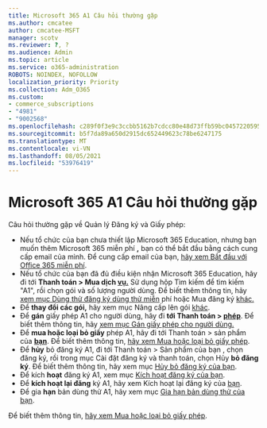 ```yaml
---
title: Microsoft 365 A1 Câu hỏi thường gặp
ms.author: cmcatee
author: cmcatee-MSFT
manager: scotv
ms.reviewer: ?, ?
ms.audience: Admin
ms.topic: article
ms.service: o365-administration
ROBOTS: NOINDEX, NOFOLLOW
localization_priority: Priority
ms.collection: Adm_O365
ms.custom:
- commerce_subscriptions
- "4981"
- "9002568"
ms.openlocfilehash: c289f0f3e9c3ccbb5162b7cdcc80e48d73ffb59bc0457220595676f8ae6742a1
ms.sourcegitcommit: b5f7da89a650d2915dc652449623c78be6247175
ms.translationtype: MT
ms.contentlocale: vi-VN
ms.lasthandoff: 08/05/2021
ms.locfileid: "53976419"
---
```

# <a name="microsoft-365-a1-faq"></a>Microsoft 365 A1 Câu hỏi thường gặp

Câu hỏi thường gặp về Quản lý Đăng ký và Giấy phép:

- Nếu tổ chức của bạn chưa thiết lập Microsoft 365 Education, nhưng bạn muốn thêm Microsoft 365 miễn phí **,** bạn có thể bắt đầu bằng cách cung cấp email của mình. Để cung cấp email của bạn, [hãy xem Bắt đầu với Office 365 miễn phí](https://www.microsoft.com/education/products/office).  
- Nếu tổ chức của bạn đã đủ điều kiện nhận Microsoft 365 Education, hãy đi tới **Thanh toán > Mua dịch [vụ.](https://go.microsoft.com/fwlink/p/?linkid=868433)** Sử dụng hộp Tìm kiếm để tìm kiếm "A1", rồi chọn gói và số lượng người dùng. Để biết thêm thông tin, hãy [xem mục Dùng thử đăng ký dùng thử miễn](https://docs.microsoft.com/microsoft-365/commerce/try-or-buy-microsoft-365#try-a-free-trial-subscription) phí hoặc Mua đăng ký [khác.](https://docs.microsoft.com/microsoft-365/commerce/try-or-buy-microsoft-365#buy-a-different-subscription)
- Để **thay đổi các gói,** hãy xem mục Nâng cấp lên gói [khác](https://docs.microsoft.com/microsoft-365/commerce/subscriptions/upgrade-to-different-plan).
- Để **gán** giấy phép A1 cho người dùng, hãy đi **tới Thanh toán > [phép](https://go.microsoft.com/fwlink/p/?linkid=842264)**. Để biết thêm thông tin, hãy [xem mục Gán giấy phép cho người dùng.](https://docs.microsoft.com/microsoft-365/admin/manage/assign-licenses-to-users)
- Để **mua hoặc loại bỏ giấy** phép A1, hãy đi tới Thanh toán > sản phẩm của **[bạn](https://go.microsoft.com/fwlink/p/?linkid=842054)**. Để biết thêm thông tin, [hãy xem Mua hoặc loại bỏ giấy phép](https://docs.microsoft.com/microsoft-365/commerce/licenses/buy-licenses#buy-or-remove-licenses-for-your-business-subscription).
- Để **hủy** bỏ đăng ký A1, đi tới Thanh toán >  Sản phẩm của bạn , chọn đăng ký, rồi trong mục Cài đặt đăng ký và thanh toán, chọn Hủy **bỏ đăng ký**. **[](https://go.microsoft.com/fwlink/p/?linkid=842054)** Để biết thêm thông tin, hãy xem mục [Hủy bỏ đăng ký của bạn](https://docs.microsoft.com/microsoft-365/commerce/subscriptions/cancel-your-subscription).
- Để kích **hoạt** đăng ký A1, xem mục [Kích hoạt đăng ký của bạn](https://docs.microsoft.com/alchemyinsights/activate-your-office-365-subscription).
- Để **kích hoạt lại đăng** ký A1, hãy xem Kích hoạt lại đăng ký của [bạn](https://docs.microsoft.com/alchemyinsights/reactivate-your-subscription).
- Để gia **hạn** bản dùng thử A1, hãy xem mục [Gia hạn bản dùng thử của bạn](https://docs.microsoft.com/microsoft-365/commerce/extend-your-trial).

Để biết thêm thông tin, [hãy xem Mua hoặc loại bỏ giấy phép](https://docs.microsoft.com/microsoft-365/commerce/licenses/buy-licenses).